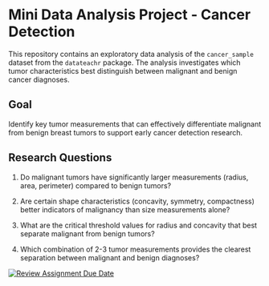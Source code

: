 # Mini Data Analysis Project - Cancer Detection

This repository contains an exploratory data analysis of the `cancer_sample` dataset from the `datateachr` package. The analysis investigates which tumor characteristics best distinguish between malignant and benign cancer diagnoses.

## Goal

Identify key tumor measurements that can effectively differentiate malignant from benign breast tumors to support early cancer detection research.

## Research Questions

1. Do malignant tumors have significantly larger measurements (radius, area, perimeter) compared to benign tumors?

2. Are certain shape characteristics (concavity, symmetry, compactness) better indicators of malignancy than size measurements alone?

3. What are the critical threshold values for radius and concavity that best separate malignant from benign tumors?

4. Which combination of 2-3 tumor measurements provides the clearest separation between malignant and benign diagnoses?

[![Review Assignment Due Date](https://classroom.github.com/assets/deadline-readme-button-22041afd0340ce965d47ae6ef1cefeee28c7c493a6346c4f15d667ab976d596c.svg)](https://classroom.github.com/a/qr2lZen7)
